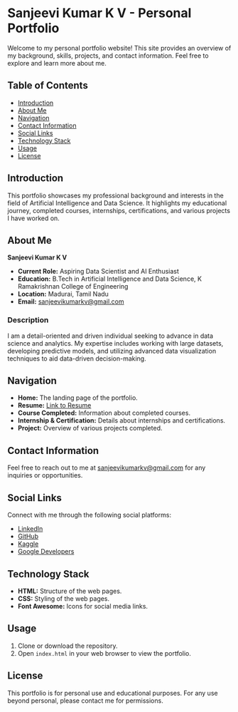 # Sanjeevi Kumar K V - Personal Portfolio

Welcome to my personal portfolio website! This site provides an overview of my background, skills, projects, and contact information. Feel free to explore and learn more about me.

## Table of Contents

- [Introduction](#introduction)
- [About Me](#about-me)
- [Navigation](#navigation)
- [Contact Information](#contact-information)
- [Social Links](#social-links)
- [Technology Stack](#technology-stack)
- [Usage](#usage)
- [License](#license)

## Introduction

This portfolio showcases my professional background and interests in the field of Artificial Intelligence and Data Science. It highlights my educational journey, completed courses, internships, certifications, and various projects I have worked on.

## About Me

**Sanjeevi Kumar K V**

- **Current Role:** Aspiring Data Scientist and AI Enthusiast
- **Education:** B.Tech in Artificial Intelligence and Data Science, K Ramakrishnan College of Engineering
- **Location:** Madurai, Tamil Nadu
- **Email:** [sanjeevikumarkv@gmail.com](mailto:sanjeevikumarkv@gmail.com)

### Description

I am a detail-oriented and driven individual seeking to advance in data science and analytics. My expertise includes working with large datasets, developing predictive models, and utilizing advanced data visualization techniques to aid data-driven decision-making.

## Navigation

- **Home:** The landing page of the portfolio.
- **Resume:** [Link to Resume](https://drive.google.com/file/d/1TnsiQnRcwA9ulKf1Sih-c8FIXcSJnOyI/view?usp=drive_link)
- **Course Completed:** Information about completed courses.
- **Internship & Certification:** Details about internships and certifications.
- **Project:** Overview of various projects completed.

## Contact Information

Feel free to reach out to me at [sanjeevikumarkv@gmail.com](mailto:sanjeevikumarkv@gmail.com) for any inquiries or opportunities.

## Social Links

Connect with me through the following social platforms:

- [LinkedIn](https://www.linkedin.com/in/sanjeevi-kumar-k-v-a63a35221)
- [GitHub](https://github.com/sanjeevikumar-kv)
- [Kaggle](https://www.kaggle.com/sanjeevikumarkv)
- [Google Developers](https://developers.google.com/profile/u/sanjeevikumarkv)

## Technology Stack

- **HTML:** Structure of the web pages.
- **CSS:** Styling of the web pages.
- **Font Awesome:** Icons for social media links.

## Usage

1. Clone or download the repository.
2. Open `index.html` in your web browser to view the portfolio.

## License

This portfolio is for personal use and educational purposes. For any use beyond personal, please contact me for permissions.


